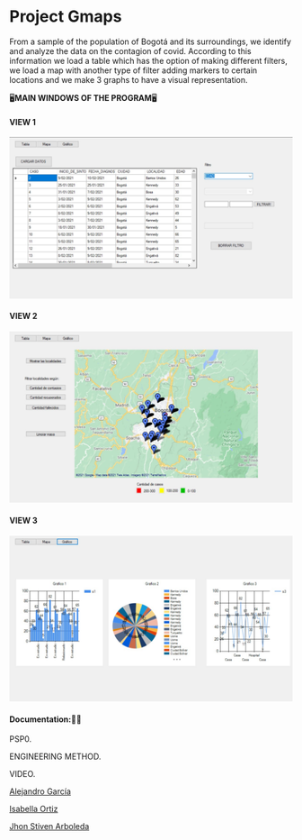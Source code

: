 # Project Gmaps

From a sample of the population of Bogotá and its surroundings, we identify and analyze the data on the contagion of covid. According to this information we load a table which has the option of making different filters, we load a map with another type of filter adding markers to certain locations and we make 3 graphs to have a visual representation.

🖥️**MAIN WINDOWS OF THE PROGRAM**🖥️

#### **VIEW 1**
![Vista 1](https://github.com/AleGarQ/Gmaps-workshop/blob/main/Gmaps/images/Vista1.jpeg)
#### **VIEW 2**
![Vista 2](https://github.com/AleGarQ/Gmaps-workshop/blob/main/Gmaps/images/Vista2.jpeg "Vista 2")
#### **VIEW 3**
![Vista 3](https://github.com/AleGarQ/Gmaps-workshop/blob/main/Gmaps/images/Vista3.jpeg "Vista 3")

#### Documentation:📃📃

PSP0.

ENGINEERING METHOD.

VIDEO.


[Alejandro García ](http://https://github.com/AleGarQ "Alejandro García ")

[Isabella Ortiz](http://https://github.com/isabellaortiz5 "Isabella Ortiz")

[Jhon Stiven Arboleda](http://https://github.com/StivenArboleda "Jhon Stiven Arboleda")
